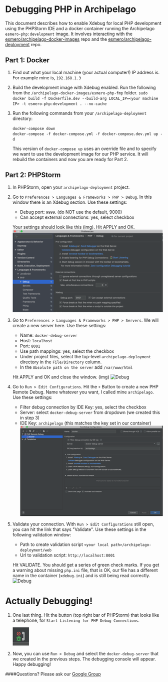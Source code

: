 # Debugging PHP in Archipelago

This document describes how to enable Xdebug for local PHP development using the PHPStorm IDE and a docker container running the Archipelago `esmero-php:development` image. It involves interacting with the [esmero/archipelago-docker-images](https://github.com/esmero/archipelago-docker-images) repo and the [esmero/archipelago-deployment](https://github.com/esmero/archipelago-deployment) repo.

## Part 1: Docker
1. Find out what your local machine (your actual computer!) IP address is. For example mine is, `192.168.1.3`

1. Build the development image with Xdebug enabled. Run the following from the `/archipelago-docker-images/esmero-php-fmp` folder.
`sudo docker build -f Dockerfile.dev --build-arg LOCAL_IP=<your machine IP> -t esmero-php:development . --no-cache`

2. Run the following commands from your `/archipelago-deployment` directory:
   
   `docker-compose down` \
   `docker-compose -f docker-compose.yml -f docker-compose.dev.yml up -d`
   
   This version of `docker-compose up` uses an override file and to specify we want to use the development image for our PHP service. It will rebuild the containers and now you are ready for Part 2.

## Part 2: PHPStorm

1. In PHPStorm, open your `archipelago-deployment` project.
 
2. Go to `Preferences > Languages & Frameworks > PHP > Debug`. In this window there is an Xdebug section. Use these settings:
    - Debug port: `9999`. (do NOT use the default, 9000)
    - Can accept external connections: yes, select checkbox
    
    Your settings should look like this (img). Hit APPLY and OK.
![Debug](../imgs/xdebug/php-debug.png)    

3. Go to `Preferences > Languages & Frameworks > PHP > Servers`. We will create a new server here. Use these settings:
    - Name: `docker-debug-server`
    - Host: `localhost`
    - Port: `8001`
    - Use path mappings: yes, select the checkbox
    - Under project files, select the top-level `archipelago-deployment` directory in the `File/Directory` column.
    - In the `Absolute path on the server` add `/var/www/html`
    
    Hit APPLY and OK and close the window. (img)
    ![Debug](../imgs/xdebug/servers.png)    

 
 4. Go to `Run > Edit Configurations`. Hit the `+` Button to create a new PHP Remote Debug. Name whatever you want, I called mine `archipelago`. Use these settings:
    - Filter debug connection by IDE Key: yes, select the checkbox
    - Server: select `docker-debug-server` from dropdown (we created this in step 3)
    - IDE Key: `archipelago` (this matches the key set in our container)
    ![Debug](../imgs/xdebug/edit-configurations.png)    

 
 5. Validate your connection. With  `Run > Edit Configurations` still open, you can hit the link that says "Validate". Use these settings in the following validation window:
    - Path to create validation script `<your local path>/archipelago-deployment/web`
    - Url to validation script: `http://localhost:8001`
    
    Hit VALIDATE. You should get a series of green check marks. If you get a warning about missing `php.ini` file, that is OK, our file has a different name in the container (`xdebug.ini`) and is still being read correctly.
    ![Debug](../imgs/xdebug/validate.png)    

 
 # Actually Debugging!
 1. One last thing. Hit the button (top right bar of PHPStorm) that looks like a telephone, for `Start Listening for PHP Debug Connections`.
 
      ![Debug](../imgs/xdebug/telephone.png) 
 2. Now, you can use `Run > Debug` and select the `docker-debug-server` that we created in the previous steps. The debugging console will appear. Happy debugging!
 
 ####Questions? Please ask our [Google Group](https://groups.google.com/forum/#!forum/archipelago-commons)
 
 
 
 
 

